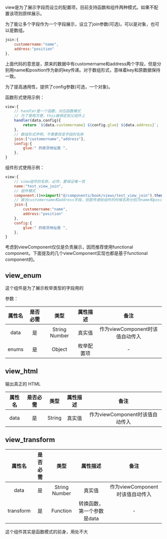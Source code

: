 view是为了展示字段而设立的配置项，目前支持函数和组件两种模式。如果不配置该项则原样展示。

为了能让多个字段作为一个字段展示，设立了join参数(可选)。可以是对象，也可以是数组。

```javascript
join:{
    customername:"name",
    address:"position"
},
```

上面代码的意思是，原来的数据中有customername和address两个字段，但是分别用name和position作为新的key传递。对于数组形式，意味着key和原数据保持一致。

为了提高通用性，提供了config参数(可选，一个对象)。

函数形式使用示例：

```javascript
view:{
    // handler是一个函数，对应函数模式
    // 为了使用方便，this被绑定到父组件上
    handler(data,config){
        return `${data.customername} ${config.glue} ${data.address}`;
    },
    // 数组形式声明，不需要改变字段的名称
    join:["customername","address"],
    config:{
        glue:" 的收货地址是 ",
    },
}
```

组件形式使用示例：

```javascript
view:{
    // view组件的名称，必传，要保证唯一性
    name:"test_view_join",
    // 组件模式
    component:()=>import("@/components/book/views/test_view_join").then((rst)=>rst.default),
    // 联合customername和address字段，但是传递给组件的时候名称分别为name和position
    join:{
        customername:"name",
        address:"position"
    },
    config:{
        glue:" 的收货地址是 ",
    },
}
```

考虑到viewComponent仅仅是负责展示，因而推荐使用functional component。下面提及的几个viewComponent实现也都是基于functional component的。


## view_enum

这个组件是为了展示枚举类型的字段用的

参数：

| 属性名 | 是否必需  | 类型      | 属性描述 |  备注 |
| :---:  | :--:  | :--: | :-----:  | :--: |
| data   | 是 | String Number | 真实值 | 作为viewComponent时该值自动传入   |
| enums  |  是  | Object    | 枚举配置项 | - |

## view_html

输出真正的 HTML

| 属性名 | 是否必需  | 类型      | 属性描述 |  备注 |
| :---:  | :--:  | :--: | :-----:  | :--: |
| data   | 是 | String | 真实值 | 作为viewComponent时该值自动传入   |

## view_transform

| 属性名 | 是否必需  | 类型      | 属性描述 |  备注 |
| :---:  | :--:  | :--: | :-----:  | :--: |
| data   | 是 | String Number | 真实值 | 作为viewComponent时该值自动传入   |
| transform  |  是  | Function    | 转换函数，第一个参数是data | - |

这个组件其实是函数模式的前身，用处不大